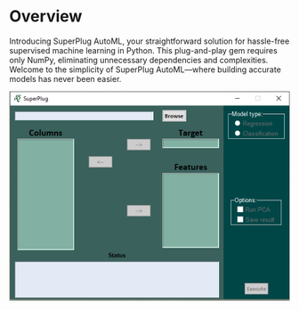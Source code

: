 # Overview
Introducing SuperPlug AutoML, your straightforward solution for hassle-free supervised machine learning in Python. This plug-and-play gem requires only NumPy, eliminating unnecessary dependencies and complexities. Welcome to the simplicity of SuperPlug AutoML—where building accurate models has never been easier.

![alt text](main_page.PNG)
